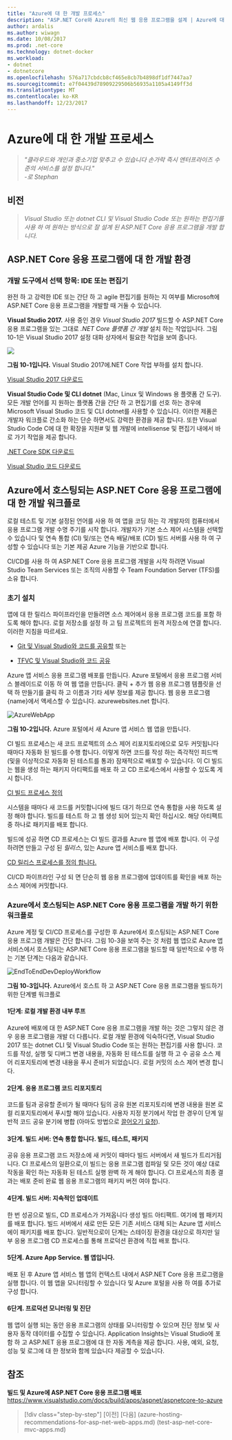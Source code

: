 ```yaml
---
title: "Azure에 대 한 개발 프로세스"
description: "ASP.NET Core와 Azure의 최신 웹 응용 프로그램을 설계 | Azure에 대 한 개발 프로세스"
author: ardalis
ms.author: wiwagn
ms.date: 10/08/2017
ms.prod: .net-core
ms.technology: dotnet-docker
ms.workload:
- dotnet
- dotnetcore
ms.openlocfilehash: 576a717cbdcb8cf465e8cb7b4898df1df7447aa7
ms.sourcegitcommit: e7f04439d78909229506b56935a1105a4149ff3d
ms.translationtype: MT
ms.contentlocale: ko-KR
ms.lasthandoff: 12/23/2017
---
```

# <a name="development-process-for-azure"></a>Azure에 대 한 개발 프로세스

> _"클라우드와 개인과 중소기업 맞추고 수 있습니다 손가락 즉시 엔터프라이즈 수준의 서비스를 설정 합니다."_  
> _-로 Stephan_

 ## <a name="vision"></a>비전

> *Visual Studio 또는 dotnet CLI 및 Visual Studio Code 또는 원하는 편집기를 사용 하 여 원하는 방식으로 잘 설계 된 ASP.NET Core 응용 프로그램을 개발 합니다.*

## <a name="development-environment-for-aspnet-core-apps"></a>ASP.NET Core 응용 프로그램에 대 한 개발 환경

### <a name="development-tools-choices-ide-or-editor"></a>개발 도구에서 선택 항목: IDE 또는 편집기

완전 하 고 강력한 IDE 또는 간단 하 고 agile 편집기를 원하는 지 여부를 Microsoft에 ASP.NET Core 응용 프로그램을 개발할 때 거둘 수 있습니다.

**Visual Studio 2017.** 사용 중인 경우 *Visual Studio 2017* 빌드할 수 ASP.NET Core 응용 프로그램을 있는 그대로 *.NET Core 플랫폼 간 개발* 설치 하는 작업입니다. 그림 10-1은 Visual Studio 2017 설정 대화 상자에서 필요한 작업을 보여 줍니다.

![](./media/image10-1.png)

**그림 10-1입니다.** Visual Studio 2017에.NET Core 작업 부하를 설치 합니다.

[Visual Studio 2017 다운로드](https://www.visualstudio.com/downloads/)

**Visual Studio Code 및 CLI dotnet** (Mac, Linux 및 Windows 용 플랫폼 간 도구). 모든 개발 언어를 지 원하는 플랫폼 간을 간단 하 고 편집기를 선호 하는 경우에 Microsoft Visual Studio 코드 및 CLI dotnet를 사용할 수 있습니다. 이러한 제품은 개발자 워크플로 간소화 하는 단순 하면서도 강력한 환경을 제공 합니다. 또한 Visual Studio Code C에 대 한 확장을 지원\# 및 웹 개발에 intellisense 및 편집기 내에서 바로 가기 작업을 제공 합니다.

[.NET Core SDK 다운로드](https://www.microsoft.com/net/download/core)

[Visual Studio 코드 다운로드](https://code.visualstudio.com/download)



## <a name="development-workflow-for-azure-hosted-aspnet-core-apps"></a>Azure에서 호스팅되는 ASP.NET Core 응용 프로그램에 대 한 개발 워크플로

로컬 테스트 및 기본 설정된 언어를 사용 하 여 앱을 코딩 하는 각 개발자의 컴퓨터에서 응용 프로그램 개발 수명 주기를 시작 합니다. 개발자가 기본 소스 제어 시스템을 선택할 수 있습니다 및 연속 통합 (CI) 및/또는 연속 배달/배포 (CD) 빌드 서버를 사용 하 여 구성할 수 있습니다 또는 기본 제공 Azure 기능을 기반으로 합니다.

CI/CD를 사용 하 여 ASP.NET Core 응용 프로그램 개발을 시작 하려면 Visual Studio Team Services 또는 조직의 사용할 수 Team Foundation Server (TFS)를 소유 합니다.

### <a name="initial-setup"></a>초기 설치

앱에 대 한 릴리스 파이프라인을 만들려면 소스 제어에서 응용 프로그램 코드를 포함 하도록 해야 합니다. 로컬 저장소를 설정 하 고 팀 프로젝트의 원격 저장소에 연결 합니다. 이러한 지침을 따르세요.

-   [Git 및 Visual Studio와 코드를 공유할](https://www.visualstudio.com/docs/git/share-your-code-in-git-vs) 또는

-   [TFVC 및 Visual Studio와 코드 공유](https://www.visualstudio.com/docs/tfvc/share-your-code-in-tfvc-vs)

Azure 앱 서비스 응용 프로그램 배포를 만듭니다. Azure 포털에서 응용 프로그램 서비스 블레이드로 이동 하 여 웹 앱을 만듭니다. 클릭 + 추가 웹 응용 프로그램 템플릿을 선택 하 만들기를 클릭 하 고 이름과 기타 세부 정보를 제공 합니다. 웹 응용 프로그램 {name}에서 액세스할 수 있습니다. azurewebsites.net 합니다.

![AzureWebApp](./media/image10-2.png)

**그림 10-2입니다.** Azure 포털에서 새 Azure 앱 서비스 웹 앱을 만듭니다.

CI 빌드 프로세스는 새 코드 프로젝트의 소스 제어 리포지토리에으로 모두 커밋됩니다 때마다 자동화 된 빌드를 수행 합니다. 이렇게 하면 코드를 작성 하는 즉각적인 피드백 (및을 이상적으로 자동화 된 테스트를 통과) 잠재적으로 배포할 수 있습니다. 이 CI 빌드는 웹을 생성 하는 패키지 아티팩트를 배포 하 고 CD 프로세스에서 사용할 수 있도록 게시 합니다.

[CI 빌드 프로세스 정의](https://www.visualstudio.com/docs/build/apps/aspnet/aspnetcore-to-azure#ci)

시스템을 때마다 새 코드를 커밋합니다에 빌드 대기 하므로 연속 통합을 사용 하도록 설정 해야 합니다. 빌드를 테스트 하 고 웹 생성 되어 있는지 확인 하십시오. 해당 아티팩트 중 하나로 패키지를 배포 합니다.

빌드에 성공 하면 CD 프로세스는 CI 빌드 결과를 Azure 웹 앱에 배포 합니다. 이 구성 하려면 만들고 구성 된 *릴리스*, 있는 Azure 앱 서비스를 배포 합니다.

[CD 릴리스 프로세스를 정의 합니다.](https://www.visualstudio.com/docs/build/apps/aspnet/aspnetcore-to-azure#cd)

CI/CD 파이프라인 구성 되 면 단순히 웹 응용 프로그램에 업데이트를 확인을 배포 하는 소스 제어에 커밋합니다.

### <a name="workflow-for-developing-azure-hosted-aspnet-core-applications"></a>Azure에서 호스팅되는 ASP.NET Core 응용 프로그램을 개발 하기 위한 워크플로

Azure 계정 및 CI/CD 프로세스를 구성한 후 Azure에서 호스팅되는 ASP.NET Core 응용 프로그램 개발은 간단 합니다. 그림 10-3을 보여 주는 것 처럼 웹 앱으로 Azure 앱 서비스에서 호스팅되는 ASP.NET Core 응용 프로그램을 빌드할 때 일반적으로 수행 하는 기본 단계는 다음과 같습니다.

![EndToEndDevDeployWorkflow](./media/image10-3.png)

**그림 10-3입니다.** Azure에서 호스트 하 고 ASP.NET Core 응용 프로그램을 빌드하기 위한 단계별 워크플로

#### <a name="step-1-local-dev-environment-inner-loop"></a>1단계: 로컬 개발 환경 내부 루프

Azure에 배포에 대 한 ASP.NET Core 응용 프로그램을 개발 하는 것은 그렇지 않은 경우 응용 프로그램을 개발 더 다릅니다. 로컬 개발 환경에 익숙하다면, Visual Studio 2017 또는 dotnet CLI 및 Visual Studio Code 또는 원하는 편집기를 사용 합니다. 코드를 작성, 실행 및 디버그 변경 내용을, 자동화 된 테스트를 실행 하 고 수 공유 소스 제어 리포지토리에 변경 내용을 푸시 준비가 되었습니다. 로컬 커밋의 소스 제어 변경 합니다.

#### <a name="step-2-application-code-repository"></a>2단계. 응용 프로그램 코드 리포지토리

코드를 팀과 공유할 준비가 될 때마다 팀의 공유 원본 리포지토리에 변경 내용을 원본 로컬 리포지토리에서 푸시할 해야 있습니다. 사용자 지정 분기에서 작업 한 경우이 단계 일반적 코드 공유 분기에 병합 (아마도 방법으로 [끌어오기 요청](https://www.visualstudio.com/docs/git/pull-requests)).

#### <a name="step-3-build-server-continuous-integration-build-test-package"></a>3단계. 빌드 서버: 연속 통합 합니다. 빌드, 테스트, 패키지

공유 응용 프로그램 코드 저장소에 새 커밋이 때마다 빌드 서버에서 새 빌드가 트리거됩니다. CI 프로세스의 일환으로,이 빌드는 응용 프로그램 컴파일 및 모든 것이 예상 대로 작동을 확인 하는 자동화 된 테스트 실행 완벽 하 게 해야 합니다. CI 프로세스의 최종 결과는 배포 준비 완료 웹 응용 프로그램의 패키지 버전 여야 합니다.

#### <a name="step-4-build-server-continuous-delivery"></a>4단계. 빌드 서버: 지속적인 업데이트

한 번 성공으로 빌드, CD 프로세스가 가져옵니다 생성 빌드 아티팩트. 여기에 웹 패키지를 배포 합니다. 빌드 서버에서 새로 만든 모든 기존 서비스 대체 되는 Azure 앱 서비스에이 패키지를 배포 합니다. 일반적으로이 단계는 스테이징 환경을 대상으로 하지만 일부 응용 프로그램 CD 프로세스를 통해 프로덕션 환경에 직접 배포 합니다.

#### <a name="step-5-azure-app-service-web-app"></a>5단계. Azure App Service. 웹 앱입니다.

배포 된 후 Azure 앱 서비스 웹 앱의 컨텍스트 내에서 ASP.NET Core 응용 프로그램을 실행 합니다. 이 웹 앱을 모니터링할 수 있습니다 및 Azure 포털을 사용 하 여를 추가로 구성 합니다.

#### <a name="step-6-production-monitoring-and-diagnostics"></a>6단계. 프로덕션 모니터링 및 진단

웹 앱이 실행 되는 동안 응용 프로그램의 상태를 모니터링할 수 있으며 진단 정보 및 사용자 동작 데이터를 수집할 수 있습니다. Application Insights는 Visual Studio에 포함 하 고 ASP.NET 응용 프로그램에 대 한 자동 계측을 제공 합니다. 사용, 예외, 요청, 성능 및 로그에 대 한 정보와 함께 있습니다 제공할 수 있습니다.

## <a name="references"></a>참조

**빌드 및 Azure에 ASP.NET Core 응용 프로그램 배포**  
<https://www.visualstudio.com/docs/build/apps/aspnet/aspnetcore-to-azure>


>[!div class="step-by-step"]
[이전] [다음] (azure-hosting-recommendations-for-asp-net-web-apps.md) (test-asp-net-core-mvc-apps.md)
